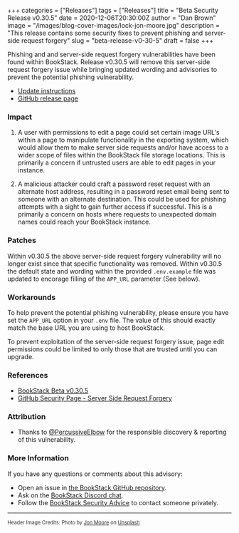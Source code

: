 +++
categories = ["Releases"]
tags = ["Releases"]
title = "Beta Security Release v0.30.5"
date = 2020-12-06T20:30:00Z
author = "Dan Brown"
image = "/images/blog-cover-images/lock-jon-moore.jpg"
description = "This release contains some security fixes to prevent phishing and server-side request forgery"
slug = "beta-release-v0-30-5"
draft = false
+++


Phishing and and server-side request forgery vulnerabilities have been found within BookStack. Release v0.30.5 will remove this server-side request forgery issue while bringing updated wording and advisories to prevent the potential phishing vulnerability.

* [Update instructions](https://www.bookstackapp.com/docs/admin/updates)
* [GitHub release page](https://github.com/BookStackApp/BookStack/releases/tag/v0.30.5)


### Impact

1. A user with permissions to edit a page could set certain image URL's within a page to manipulate functionality in the exporting system, which would allow them to make server side requests and/or have access to a wider scope of files within the BookStack file storage locations. This is primarily a concern if untrusted users are able to edit pages in your instance.

2. A malicious attacker could craft a password reset request with an alternate host address, resulting in a password reset email being sent to someone with an alternate destination. This could be used for phishing attempts with a sight to gain further access if successful. This is a primarily a concern on hosts where requests to unexpected domain names could reach your BookStack instance.

### Patches

Within v0.30.5 the above server-side request forgery vulnerability will no longer exist since that specific functionality was removed. Within v0.30.5 the default state and wording within the provided `.env.example` file was updated to encorage filling of the `APP_URL` parameter (See below).

### Workarounds

To help prevent the potential phishing vulnerability, please ensure you have set the `APP_URL` option in your `.env` file. The value of this should exactly match the base URL you are using to host BookStack.

To prevent exploitation of the server-side request forgery issue, page edit permissions could be limited to only those that are trusted until you can upgrade. 

### References

* [BookStack Beta v0.30.5](https://github.com/BookStackApp/BookStack/releases/tag/v0.30.5)
* [GitHub Security Page - Server Side Request Forgery](https://github.com/BookStackApp/BookStack/security/advisories/GHSA-8wfc-w2r5-x7cr)

### Attribution

* Thanks to [@PercussiveElbow](https://github.com/PercussiveElbow) for the responsible discovery & reporting of this vulnerability.

### More Information

If you have any questions or comments about this advisory:
* Open an issue in [the BookStack GitHub repository](BookStackApp/BookStack/issues).
* Ask on the [BookStack Discord chat](https://discord.gg/ztkBqR2).
* Follow the [BookStack Security Advice](https://github.com/BookStackApp/BookStack#-security) to contact someone privately.

----

<span style="font-size: 0.8em;opacity:0.9;">Header Image Credits: <span>Photo by <a href="https://unsplash.com/@thejmoore?utm_source=unsplash&amp;utm_medium=referral&amp;utm_content=creditCopyText">Jon Moore</a> on <a href="https://unsplash.com/s/photos/locks?utm_source=unsplash&amp;utm_medium=referral&amp;utm_content=creditCopyText">Unsplash</a></span></span>

